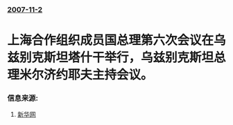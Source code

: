 ### [2007-11-2](/news/2007/11/2/index.md)

##### 
# 上海合作组织成员国总理第六次会议在乌兹别克斯坦塔什干举行，乌兹别克斯坦总理米尔济约耶夫主持会议。




### 信息来源:

1. [新华网](http://news.xinhuanet.com/newscenter/2007-11/03/content_7002292.htm)
